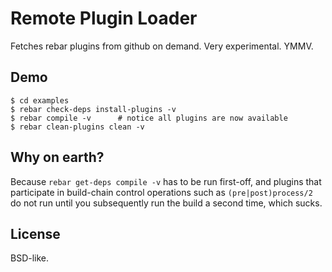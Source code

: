 # Remote Plugin Loader

Fetches rebar plugins from github on demand. Very experimental. YMMV.

## Demo

    $ cd examples
    $ rebar check-deps install-plugins -v
    $ rebar compile -v      # notice all plugins are now available
    $ rebar clean-plugins clean -v

## Why on earth?

Because `rebar get-deps compile -v` has to be run first-off, and plugins that
participate in build-chain control operations such as `(pre|post)process/2` do
not run until you subsequently run the build a second time, which sucks.

## License

BSD-like.
